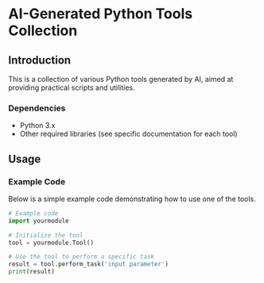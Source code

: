 # AI-Generated Python Tools Collection

## Introduction

This is a collection of various Python tools generated by AI, aimed at providing practical scripts and utilities.

### Dependencies

- Python 3.x
- Other required libraries (see specific documentation for each tool)

## Usage

### Example Code

Below is a simple example code demonstrating how to use one of the tools.

```python
# Example code
import yourmodule

# Initialize the tool
tool = yourmodule.Tool()

# Use the tool to perform a specific task
result = tool.perform_task('input parameter')
print(result)

